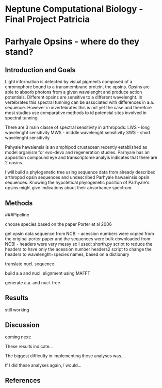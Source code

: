 # Neptune Computational Biology - Final Project Patricia

# Parhyale Opsins - where do they stand?

## Introduction and Goals
Light information is detected by visual pigments composed of a chromophore bound to a transmembrane protein, the opsins. Opsins are able to absorb photons from a given wavelenght and produce action potentials. Different opsins are sensitive to a different wavelenght.
In vertebrates this spectral tunning can be associated with differences in a.a. sequence. However in invertebrates this is not yet the case and therefore most studies use comparative methods to id potencial sites involved in spectral tunning.           

There are 3 main classe of spectral sensitivity in arthropods:
LWS - long wavelenght sensitivity
MWS - middle wavelenght sensitivity
SWS - short wavelenght sensitivity


Pahyale hawaiensis is an amphipod crustacean recently established as model organism for evo-devo and regeneration studies. Parhyale has an apposition compound eye and transcriptome analyis indicates that there are 2 opsins.

I will build a phylogenetic tree using sequence data from already described arthropod opsin sequences and undescribed Parhyale hawaeinsis opsin sequences. Knowing the hypotetical phylogenetic position of Parhyale's opsins might give indications about their absorbance spectrum.



## Methods 
###Pipeline

choose species
	based on the paper Porter et al 2006

get opsin data sequence from NCBI 
	- acession numbers were copied from the original porter paper and the sequences were bulk downloaded from NCBI
	- headers were very messy so I used:
		shorth.py script to reduce the headers to have only the acession number
		headers2 script to change the headers to wavelenght+species names, based on a dictionary

translate nucl. sequence

build a.a and nucl. alignment using MAFFT

generate a.a. and nucl. tree



## Results

still working

## Discussion

coming next:

These results indicate...

The biggest difficulty in implementing these analyses was...

If I did these analyses again, I would...

## References


